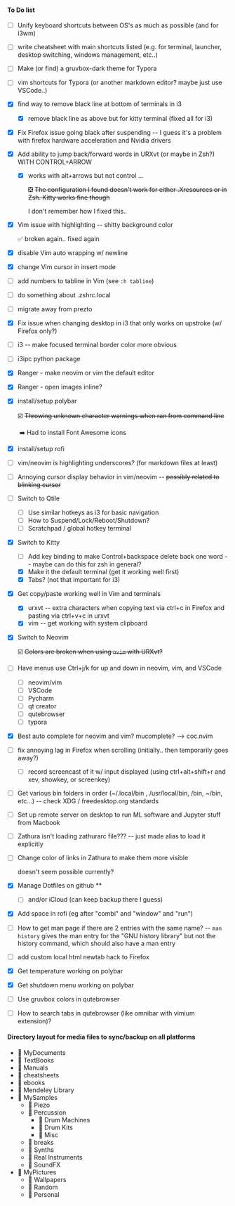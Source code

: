 #### To Do list

- [ ] Unify keyboard shortcuts between OS's as much as possible (and for i3wm)

- [ ] write cheatsheet with main shortcuts listed (e.g. for terminal, launcher, desktop switching, windows management, etc..)

- [ ] Make (or find) a gruvbox-dark theme for Typora

- [ ] vim shortcuts for Typora (or another markdown editor? maybe just use VSCode..) 

- [x] find way to remove black line at bottom of terminals in i3

  - [x] remove black line as above but for kitty terminal (fixed all for i3)

- [x] Fix Firefox issue going black after suspending -- I guess it's a problem with firefox hardware acceleration and Nvidia drivers

- [x] Add ability to jump back/forward words in URXvt (or maybe in Zsh?) WITH CONTROL+ARROW 

  - [x] works with alt+arrows but not control ...

    :negative_squared_cross_mark:	~~The configuration I found doesn't work for either .Xresources or in Zsh. Kitty works fine though~~ 
    
    I don't remember how I fixed this.. 

- [x] Vim issue with highlighting -- shitty background color

  :white_check_mark:	broken again.. fixed again

- [x] disable Vim auto wrapping w/ newline

- [x] change Vim cursor in insert mode

- [ ] add numbers to tabline in Vim (see `:h tabline`)

- [ ] do something about .zshrc.local

- [ ] migrate away from prezto

- [x] Fix issue when changing desktop in i3 that only works on upstroke (w/ Firefox only?)

- [ ] i3 -- make focused terminal border color more obvious

- [ ] i3ipc python package

- [x] Ranger - make neovim or vim the default editor

- [x] Ranger - open images inline?

- [x] install/setup polybar

  :ballot_box_with_check:	~~Throwing unknown character warnings when ran from command line~~ 

  ​	:arrow_right: Had to install Font Awesome icons

- [x] install/setup rofi

- [ ] vim/neovim is highlighting underscores? (for markdown files at least)

- [ ] Annoying cursor display behavior in vim/neovim -- ~~possibly related to blinking cursor~~

- [ ] Switch to Qtile

  - [ ] Use similar hotkeys as i3 for basic navigation
  - [ ] How to Suspend/Lock/Reboot/Shutdown?
  - [ ] Scratchpad / global hotkey terminal

- [x] Switch to Kitty

  - [ ] Add key binding to make Control+backspace delete back one word -- maybe can do this for zsh in general? 
  - [x] Make it the default terminal (get it working well first)
  - [x] Tabs? (not that important for i3)
  
- [x] Get copy/paste working well in Vim and terminals 

  - [x] urxvt -- extra characters when copying text via ctrl+c in Firefox and pasting via ctrl+v+c in urxvt
  - [x] vim -- get working with system clipboard

- [x] Switch to Neovim 

  :ballot_box_with_check:	~~Colors are broken when using `nvim` with URXvt?~~

- [ ] Have menus use Ctrl+j/k for up and down in neovim, vim, and VSCode

  - [ ] neovim/vim
  - [ ] VSCode
  - [ ] Pycharm
  - [ ] qt creator
  - [ ] qutebrowser
  - [ ] typora

- [x] Best auto complete for neovim and vim? mucomplete? --> coc.nvim

- [ ] fix annoying lag in Firefox when scrolling (initially.. then temporarily goes away?)

  - [ ] record screencast of it w/ input displayed (using ctrl+alt+shift+r and xev, showkey, or screenkey)
  
- [ ] Get various bin folders in order (~/.local/bin , /usr/local/bin, /bin, ~/bin, etc...) -- check XDG / freedesktop.org standards

- [ ] Set up remote server on desktop to run ML software and Jupyter stuff from Macbook

- [ ] Zathura isn't loading zathurarc file??? -- just made alias to load it explicitly

- [ ] Change color of links in Zathura to make them more visible

  doesn't seem possible currently?

- [x] Manage Dotfiles on github ** 

  - [ ] and/or iCloud (can keep backup there I guess)

- [x] Add space in rofi (eg after "combi" and "window" and "run")

- [ ] How to get man page if there are 2 entries with the same name? -- `man history` gives the man entry for the "GNU history library" but not the history command, which should also have a man entry

- [ ] add custom local html newtab hack to Firefox

- [x] Get temperature working on polybar

- [x] Get shutdown menu working on polybar

- [ ] Use gruvbox colors in qutebrowser

- [ ] How to search tabs in qutebrowser (like omnibar with vimium extension)?



#### Directory layout for media files to sync/backup on all platforms

-   :file_folder: MyDocuments
  - :file_folder: TextBooks
  - :file_folder: Manuals
  - :file_folder: cheatsheets
  - :file_folder: ebooks
  - :file_folder: Mendeley Library
- :file_folder: MySamples
  - :file_folder: Piezo
  - :file_folder: Percussion
    - :file_folder: Drum Machines
    - :file_folder: Drum Kits
    - :file_folder: Misc​
  - :file_folder: ​breaks
  - :file_folder: Synths
  - :file_folder: Real Instruments​
  - :file_folder: ​SoundFX
- :file_folder: MyPictures
  - :file_folder: Wallpapers
  - :file_folder: Random
  - :file_folder: Personal